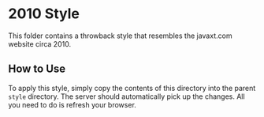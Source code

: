 # 2010 Style

This folder contains a throwback style that resembles the javaxt.com website circa 2010.

## How to Use

To apply this style, simply copy the contents of this directory into the parent `style` directory. The server should automatically pick up the changes. All you need to do is refresh your browser.